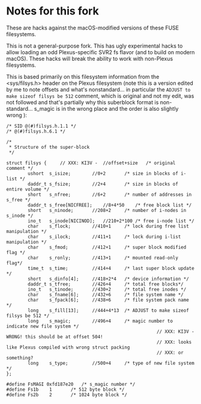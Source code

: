 # Notes for this fork

These are hacks against the macOS-modified versions of these FUSE filesystems.

This is not a general-purpose fork.  This has ugly experimental hacks to allow loading an odd Plexus-specific SVR2 fs flavor (and to build on modern macOS).  These hacks will break the ability to work with non-Plexus filesystems.

This is based primarily on this filesystem information from the <sys/filsys.h> header on the Plexus filesystem (note this is a version edited by me to note offsets and what's nonstandard... in particular the `ADJUST to make sizeof filsys be 512` comment, which is original and not my edit, was not followed and that's partially why this suberblock format is non-standard... s_magic is in the wrong place and the order is also slightly wrong ):

```
/* SID @(#)filsys.h.1.1 */
/* @(#)filsys.h.6.1 */

/*
 * Structure of the super-block
 */

struct filsys {		// XXX: KI3V -	//offset+size	/* original comment */
        ushort	s_isize;		//0+2		/* size in blocks of i-list */
        daddr_t	s_fsize;		//2+4		/* size in blocks of entire volume */
        short	s_nfree;		//6+2		/* number of addresses in s_free */
        daddr_t	s_free[NICFREE];	//8+4*50	/* free block list */
        short	s_ninode;		//208+2		/* number of i-nodes in s_inode */
        ino_t	s_inode[NICINOD];	//210+2*100	/* free i-node list */
        char	s_flock;		//410+1		/* lock during free list manipulation */
        char	s_ilock;		//411+1		/* lock during i-list manipulation */
        char	s_fmod;			//412+1		/* super block modified flag */
        char	s_ronly;		//413+1		/* mounted read-only flag*/
        time_t	s_time;			//414+4		/* last super block update */
        short	s_dinfo[4];		//418+2*4	/* device information */
        daddr_t	s_tfree;		//426+4		/* total free blocks*/
        ino_t	s_tinode;		//430+2		/* total free inodes */
        char	s_fname[6];		//432+6		/* file system name */
        char	s_fpack[6];		//438+6		/* file system pack name */
        long	s_fill[13];		//444+4*13	/* ADJUST to make sizeof filsys be 512 */
        long	s_magic;		//496+4		/* magic number to indicate new file system */ 
                                                        // XXX: KI3V - WRONG! this should be at offset 504!
                                                        // XXX: looks like Plexus compiled with wrong struct packing
                                                        // XXX: or something?
        long	s_type;			//500+4		/* type of new file system */
};

#define	FsMAGI 0xfd187e20	/* s_magic number */
#define	Fs1b	1		/* 512 byte block */
#define Fs2b	2		/* 1024 byte block */
```
